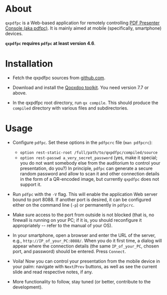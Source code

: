 About
=====

`qxpdfpc` is a Web-based application for remotely controlling
[PDF Presenter Console (aka pdfpc)](https://pdfpc.github.io). It is mainly aimed
at mobile (specifically, smartphone) devices.

**`qxpdfpc` requires `pdfpc` at least version 4.6**.

Installation
============

- Fetch the qxpdfpc sources from [github.com](https://github.com/pdfpc/qxpdfpc).

- Download and install the [Qooxdoo toolkit](https://qooxdoo.org/). You need
  version 7.7 or above.

- In the qxpdfpc root directory, run `qx compile`. This should produce
  the `compiled` directory with various files and subdirectories.


Usage
=====
- Configure `pdfpc`. Set these options in the `pdfpcrc` file (`man pdfpcrc`):
    - `option rest-static-root /full/path/to/qxpdfpc/compiled/source`
    - `option rest-passwd a_very_secret_password` (yes, make it special; you do
      not want somebody else from the auditorium to control your presentation,
      do you?) In principle, `pdfpc` can generate a secure random password and
      allow to scan it and other connection details in the form of a QR-encoded
      image, but currently `qxpdfpc` does not support it.

- Run `pdfpc` with the `-V` flag. This will enable the application Web server
  bound to port 8088. If another port is desired, it can be configured either on
  the command line (`-p`) or permanently in `pdfpcrc`.

- Make sure access to the port from outside is not blocked (that is, no
  firewall is running on your PC; if it is, you should reconfigure it
  appropriately  -- refer to the manual of your OS).

- In your smartphone, open a browser and enter the URL of the server, e.g.,
  `http://IP_of_your_PC:8088/`. When you do it first time, a dialog will appear
  where the connection details (the same `IP_of_your_PC`, chosen port, and
  password) should be entered. Press `Connect`.

- Voila! Now you can control your presentation from the mobile device in your
  palm: navigate  with `Next`/`Prev` buttons, as well as see the current slide
  and read respective notes, if any.

- More functionality to follow, stay tuned (or better, contribute to the
  development).
